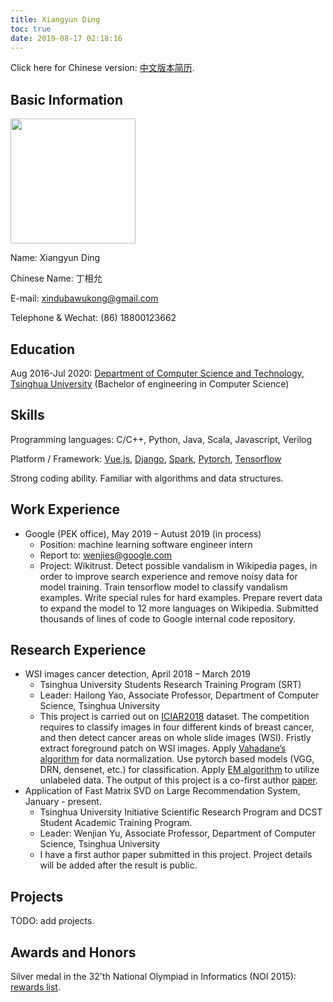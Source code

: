 ```yaml
---
title: Xiangyun Ding
toc: true
date: 2019-08-17 02:18:16
---
```


Click here for Chinese version: <a href="https://xindubawukong.github.io/resume-zh/">中文版本简历</a>.

## Basic Information

<img src="https://i.postimg.cc/PqfYBbsV/Wechat-IMG14.jpg" height=200>

Name: Xiangyun Ding

Chinese Name: 丁相允

E-mail: xindubawukong@gmail.com

Telephone & Wechat: (86) 18800123662

## Education

Aug 2016-Jul 2020: <a href="http://www.cs.tsinghua.edu.cn/">Department of Computer Science and Technology, Tsinghua University</a> (Bachelor of engineering in Computer Science)

## Skills

Programming languages: C/C++, Python, Java, Scala, Javascript, Verilog

Platform / Framework: <a href="https://vuejs.org/">Vue.js</a>, <a href="https://www.djangoproject.com/">Django</a>, <a href="https://spark.apache.org/">Spark</a>, <a href="https://pytorch.org/">Pytorch</a>, <a href="https://www.tensorflow.org/">Tensorflow</a>

Strong coding ability. Familiar with algorithms and data structures.

## Work Experience

- Google (PEK office), May 2019 – Autust 2019 (in process)
    - Position: machine learning software engineer intern
    - Report to: wenjies@google.com
    - Project: Wikitrust. Detect possible vandalism in Wikipedia pages, in order to improve search experience and remove noisy data for model training. Train tensorflow model to classify vandalism examples. Write special rules for hard examples. Prepare revert data to expand the model to 12 more languages on Wikipedia. Submitted thousands of lines of code to Google internal code repository.

## Research Experience

- WSI images cancer detection, April 2018 – March 2019
    - Tsinghua University Students Research Training Program (SRT)
    - Leader: Hailong Yao, Associate Professor, Department of Computer Science, Tsinghua University
    - This project is carried out on <a href="https://iciar2018-challenge.grand-challenge.org/">ICIAR2018</a> dataset. The competition requires to classify images in four different kinds of breast cancer, and then detect cancer areas on whole slide images (WSI). Fristly extract foreground patch on WSI images. Apply <a href="https://ieeexplore.ieee.org/abstract/document/7460968">Vahadane’s algorithm</a> for data normalization. Use pytorch based models (VGG, DRN, densenet, etc.) for classification. Apply <a href="https://en.wikipedia.org/wiki/Expectation%E2%80%93maximization_algorithm">EM algorithm</a> to utilize unlabeled data. The output of this project is a co-first author <a href="https://arxiv.org/abs/1907.01696">paper</a>.
- Application of Fast Matrix SVD on Large Recommendation System, January - present.
    - Tsinghua University Initiative Scientific Research Program and DCST Student Academic Training Program.
    - Leader: Wenjian Yu, Associate Professor, Department of Computer Science, Tsinghua University
    - I have a first author paper submitted in this project. Project details will be added after the result is public.

## Projects

TODO: add projects.

## Awards and Honors

Silver medal in the 32'th National Olympiad in Informatics (NOI 2015): <a href="http://www.noi.cn/RequireFile.do?fid=GDBMTjQT&attach=n">rewards list</a>.